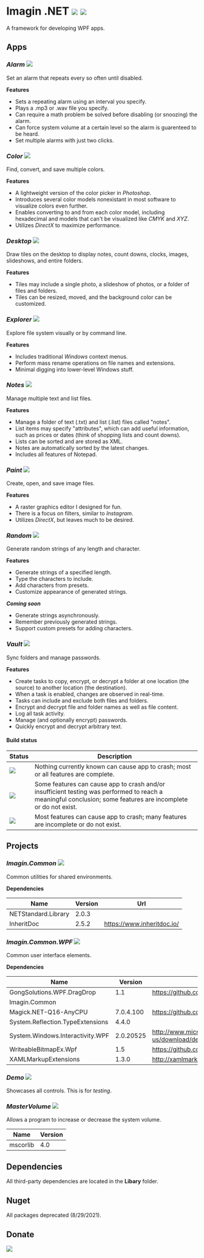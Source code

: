 # Imagin .NET ![](https://img.shields.io/badge/style-5.2.3-blue.svg?style=flat&label=Version) ![](https://img.shields.io/badge/style-Experimental-yellow.svg?style=flat&label=Build) 
A framework for developing WPF apps.

## Apps

### *Alarm* ![](https://img.shields.io/badge/style-Stable-green.svg?style=flat&label=Build)

Set an alarm that repeats every so often until disabled.

**Features**
* Sets a repeating alarm using an interval you specify.
* Plays a .mp3 or .wav file you specify.
* Can require a math problem be solved before disabling (or snoozing) the alarm.
* Can force system volume at a certain level so the alarm is guarenteed to be heard.
* Set multiple alarms with just two clicks.

### *Color* ![](https://img.shields.io/badge/style-Experimental-yellow.svg?style=flat&label=Build)

Find, convert, and save multiple colors.

**Features**
* A lightweight version of the color picker in *Photoshop*.
* Introduces several color models nonexistant in most software to visualize colors even further.
* Enables converting to and from each color model, including hexadecimal and models that can't be visualized like *CMYK* and *XYZ*.
* Utilizes *DirectX* to maximize performance.

### *Desktop* ![](https://img.shields.io/badge/style-Stable-green.svg?style=flat&label=Build)

Draw tiles on the desktop to display notes, count downs, clocks, images, slideshows, and entire folders.

**Features**
* Tiles may include a single photo, a slideshow of photos, or a folder of files and folders.
* Tiles can be resized, moved, and the background color can be customized.

### *Explorer* ![](https://img.shields.io/badge/style-Experimental-yellow.svg?style=flat&label=Build)

Explore file system visually or by command line.

**Features**
* Includes traditional *Windows* context menus.
* Perform mass rename operations on file names and extensions.
* Minimal digging into lower-level Windows stuff.

### *Notes* ![](https://img.shields.io/badge/style-Stable-green.svg?style=flat&label=Build)

Manage multiple text and list files.

**Features**
* Manage a folder of text (.txt) and list (.list) files called "notes".
* List items may specify "attributes", which can add useful information, such as prices or dates (think of shopping lists and count downs).
* Lists can be sorted and are stored as XML.
* Notes are automatically sorted by the latest changes.
* Includes all features of Notepad.

### *Paint* ![](https://img.shields.io/badge/style-Unstable-red.svg?style=flat&label=Build)

Create, open, and save image files.

**Features**
* A raster graphics editor I designed for fun.
* There is a focus on filters, similar to *Instagram*.
* Utilizes *DirectX*, but leaves much to be desired.

### *Random* ![](https://img.shields.io/badge/style-Stable-green.svg?style=flat&label=Build)

Generate random strings of any length and character.

**Features**
* Generate strings of a specified length.
* Type the characters to include.
* Add characters from presets.
* Customize appearance of generated strings.

***Coming soon***
* Generate strings asynchronously.
* Remember previously generated strings.
* Support custom presets for adding characters.

### *Vault* ![](https://img.shields.io/badge/style-Experimental-yellow.svg?style=flat&label=Build)

Sync folders and manage passwords.

**Features**
* Create tasks to copy, encrypt, or decrypt a folder at one location (the source) to another location (the destination). 
* When a task is enabled, changes are observed in real-time.
* Tasks can include and exclude both files and folders.
* Encrypt and decrypt file and folder names as well as file content.
* Log all task activity.
* Manage (and optionally encrypt) passwords.
* Quickly encrypt and decrypt arbitrary text.

#### Build status

  Status  |  Description  |
--------|------------|
![](https://img.shields.io/badge/style-Stable-green.svg?style=flat&label=Build) | Nothing currently known can cause app to crash; most or all features are complete.
![](https://img.shields.io/badge/style-Experimental-yellow.svg?style=flat&label=Build) | Some features can cause app to crash and/or insufficient testing was performed to reach a meaningful conclusion; some features are incomplete or do not exist.
![](https://img.shields.io/badge/style-Unstable-red.svg?style=flat&label=Build) | Most features can cause app to crash; many features are incomplete or do not exist.

## Projects

### *Imagin.Common* ![](https://img.shields.io/badge/style-C%23-blue.svg?style=flat&label=Language)

Common utilities for shared environments.

**Dependencies**

  Name  |  Version  |  Url  |
--------|-----------|-------|
NETStandard.Library | 2.0.3 | 
InheritDoc | 2.5.2 | https://www.inheritdoc.io/

### *Imagin.Common.WPF* ![](https://img.shields.io/badge/style-C%23-blue.svg?style=flat&label=Language)

Common user interface elements.

**Dependencies**

  Name  |  Version  |  Url  |
--------|-----------|-------|
GongSolutions.WPF.DragDrop | 1.1 | https://github.com/punker76/gong-wpf-dragdrop |
Imagin.Common |  |  |
Magick.NET-Q16-AnyCPU | 7.0.4.100 | https://github.com/dlemstra/Magick.NET |
System.Reflection.TypeExtensions | 4.4.0 |  |
System.Windows.Interactivity.WPF | 2.0.20525 | http://www.microsoft.com/en-us/download/details.aspx?id=10801 |
WriteableBitmapEx.Wpf | 1.5 | https://github.com/reneschulte/WriteableBitmapEx |
XAMLMarkupExtensions | 1.3.0 | http://xamlmarkupextensions.codeplex.com/ |

### *Demo* ![](https://img.shields.io/badge/style-C%23-blue.svg?style=flat&label=Language)

Showcases all controls. This is for *testing*.

### *MasterVolume* ![](https://img.shields.io/badge/style-C++-red.svg?style=flat&label=Language)

Allows a program to increase or decrease the system volume.

  Name  |  Version  |
--------|-----------|
mscorlib | 4.0 |

## Dependencies

All third-party dependencies are located in the **Libary** folder.

## Nuget
All packages deprecated (8/29/2021).
    
## Donate

[![](https://www.paypalobjects.com/en_US/i/btn/btn_donateCC_LG.gif)](https://www.paypal.com/cgi-bin/webscr?cmd=_s-xclick&hosted_button_id=AJJG6PWLBYQNG)
